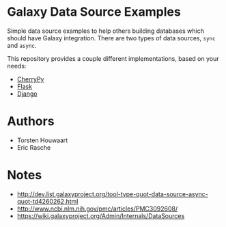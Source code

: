 # Galaxy Data Source Examples

Simple data source examples to help others building databases which should have
Galaxy integration. There are two types of data sources, `sync` and `async`.

This repository provides a couple different implementations, based on your needs:

- [CherryPy](./cherrypy)
- [Flask](./flask)
- [Django]()

# Authors

- Torsten Houwaart
- Eric Rasche

# Notes

- http://dev.list.galaxyproject.org/tool-type-quot-data-source-async-quot-td4260262.html
- http://www.ncbi.nlm.nih.gov/pmc/articles/PMC3092608/
- https://wiki.galaxyproject.org/Admin/Internals/DataSources
